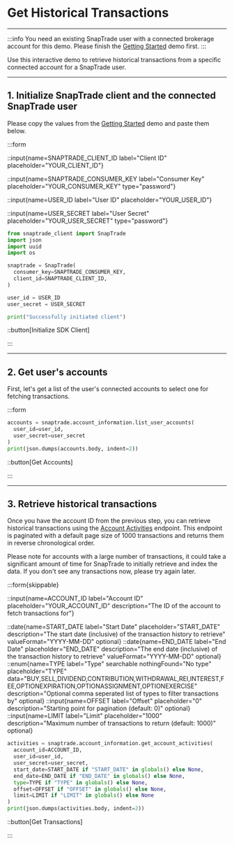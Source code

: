 # Get Historical Transactions

---

:::info
You need an existing SnapTrade user with a connected brokerage account for this demo. Please finish the [Getting Started](https://docs.snaptrade.com/demo/getting-started) demo first.
:::

Use this interactive demo to retrieve historical transactions from a specific connected account for a SnapTrade user.

---

## 1. Initialize SnapTrade client and the connected SnapTrade user

Please copy the values from the [Getting Started](https://docs.snaptrade.com/demo/getting-started) demo and paste them below.

:::form

::input{name=SNAPTRADE_CLIENT_ID label="Client ID" placeholder="YOUR_CLIENT_ID"}

::input{name=SNAPTRADE_CONSUMER_KEY label="Consumer Key" placeholder="YOUR_CONSUMER_KEY" type="password"}

::input{name=USER_ID label="User ID" placeholder="YOUR_USER_ID"}

::input{name=USER_SECRET label="User Secret" placeholder="YOUR_USER_SECRET" type="password"}

```python
from snaptrade_client import SnapTrade
import json
import uuid
import os

snaptrade = SnapTrade(
  consumer_key=SNAPTRADE_CONSUMER_KEY,
  client_id=SNAPTRADE_CLIENT_ID,
)

user_id = USER_ID
user_secret = USER_SECRET

print("Successfully initiated client")
```

::button[Initialize SDK Client]

:::

---

## 2. Get user's accounts

First, let's get a list of the user's connected accounts to select one for fetching transactions.

:::form

```python
accounts = snaptrade.account_information.list_user_accounts(
  user_id=user_id,
  user_secret=user_secret
)
print(json.dumps(accounts.body, indent=2))
```

::button[Get Accounts]

:::

---

## 3. Retrieve historical transactions

Once you have the account ID from the previous step, you can retrieve historical transactions using the [Account Activities](https://docs.snaptrade.com/reference/Account%20Information/AccountInformation_getAccountActivities) endpoint. This endpoint is paginated with a default page size of 1000 transactions and returns them in reverse chronological order.

Please note for accounts with a large number of transactions, it could take a significant amount of time for SnapTrade to initially retrieve and index the data. If you don't see any transactions now, please try again later.

:::form{skippable}

::input{name=ACCOUNT_ID label="Account ID" placeholder="YOUR_ACCOUNT_ID" description="The ID of the account to fetch transactions for"}

::date{name=START_DATE label="Start Date" placeholder="START_DATE" description="The start date (inclusive) of the transaction history to retrieve" valueFormat="YYYY-MM-DD" optional}
::date{name=END_DATE label="End Date" placeholder="END_DATE" description="The end date (inclusive) of the transaction history to retrieve" valueFormat="YYYY-MM-DD" optional}
::enum{name=TYPE label="Type" searchable nothingFound="No type" placeholder="TYPE" data="BUY,SELL,DIVIDEND,CONTRIBUTION,WITHDRAWAL,REI,INTEREST,FEE,OPTIONEXPIRATION,OPTIONASSIGNMENT,OPTIONEXERCISE" description="Optional comma seperated list of types to filter transactions by" optional}
::input{name=OFFSET label="Offset" placeholder="0" description="Starting point for pagination (default: 0)" optional}
::input{name=LIMIT label="Limit" placeholder="1000" description="Maximum number of transactions to return (default: 1000)" optional}

```python
activities = snaptrade.account_information.get_account_activities(
  account_id=ACCOUNT_ID,
  user_id=user_id,
  user_secret=user_secret,
  start_date=START_DATE if "START_DATE" in globals() else None,
  end_date=END_DATE if "END_DATE" in globals() else None,
  type=TYPE if "TYPE" in globals() else None,
  offset=OFFSET if "OFFSET" in globals() else None,
  limit=LIMIT if "LIMIT" in globals() else None
)
print(json.dumps(activities.body, indent=2))
```

::button[Get Transactions]

:::
